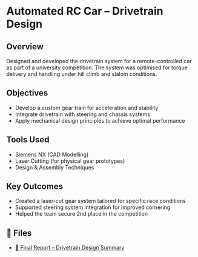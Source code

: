 # Automated RC Car – Drivetrain Design

## Overview
Designed and developed the drivetrain system for a remote-controlled car as part of a university competition. The system was optimised for torque delivery and handling under hill climb and slalom conditions.

## Objectives
- Develop a custom gear train for acceleration and stability
- Integrate drivetrain with steering and chassis systems
- Apply mechanical design principles to achieve optimal performance

## Tools Used
- Siemens NX (CAD Modelling)
- Laser Cutting (for physical gear prototypes)
- Design & Assembly Techniques

## Key Outcomes
- Created a laser-cut gear system tailored for specific race conditions
- Supported steering system integration for improved cornering
- Helped the team secure 2nd place in the competition

## 🔗 Files

- [📄 Final Report – Drivetrain Design Summary](./Report.pdf)
